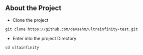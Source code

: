 
## About the Project

- Clone the project
```
git clone https://github.com/devsahm/ultrainfinity-test.git
```

- Enter into the project Directory

```
cd ultainfinity
```


